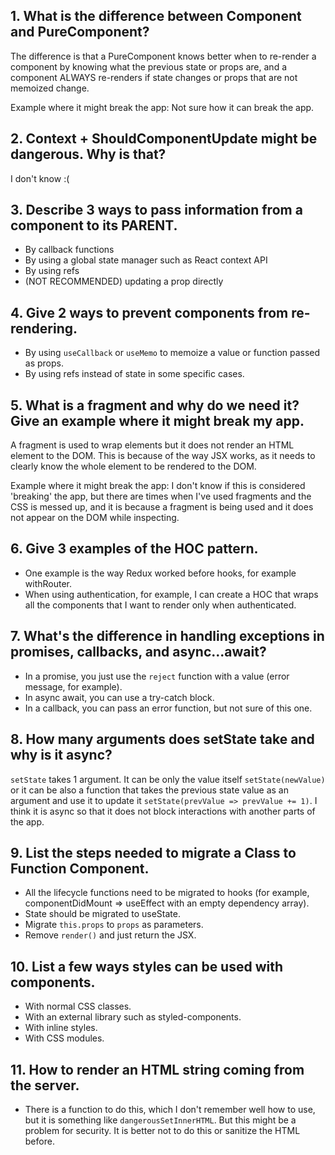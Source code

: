 ## 1. What is the difference between Component and PureComponent?

The difference is that a PureComponent knows better when to re-render a component by knowing what the previous state or props are, and a component ALWAYS re-renders if state changes or props that are not memoized change.

Example where it might break the app: Not sure how it can break the app.

## 2. Context + ShouldComponentUpdate might be dangerous. Why is that?

I don't know :(

## 3. Describe 3 ways to pass information from a component to its PARENT.

- By callback functions
- By using a global state manager such as React context API
- By using refs
- (NOT RECOMMENDED) updating a prop directly

## 4. Give 2 ways to prevent components from re-rendering.

- By using `useCallback` or `useMemo` to memoize a value or function passed as props.
- By using refs instead of state in some specific cases.

## 5. What is a fragment and why do we need it? Give an example where it might break my app.

A fragment is used to wrap elements but it does not render an HTML element to the DOM. This is because of the way JSX works, as it needs to clearly know the whole element to be rendered to the DOM.

Example where it might break the app: I don't know if this is considered 'breaking' the app, but there are times when I've used fragments and the CSS is messed up, and it is because a fragment is being used and it does not appear on the DOM while inspecting.

## 6. Give 3 examples of the HOC pattern.

- One example is the way Redux worked before hooks, for example withRouter.
- When using authentication, for example, I can create a HOC that wraps all the components that I want to render only when authenticated.

## 7. What's the difference in handling exceptions in promises, callbacks, and async...await?

- In a promise, you just use the `reject` function with a value (error message, for example).
- In async await, you can use a try-catch block.
- In a callback, you can pass an error function, but not sure of this one.

## 8. How many arguments does setState take and why is it async?

`setState` takes 1 argument. It can be only the value itself `setState(newValue)` or it can be also a function that takes the previous state value as an argument and use it to update it `setState(prevValue => prevValue += 1)`. I think it is async so that it does not block interactions with another parts of the app.

## 9. List the steps needed to migrate a Class to Function Component.

- All the lifecycle functions need to be migrated to hooks (for example, componentDidMount => useEffect with an empty dependency array).
- State should be migrated to useState.
- Migrate `this.props` to `props` as parameters.
- Remove `render()` and just return the JSX.

## 10. List a few ways styles can be used with components.

- With normal CSS classes.
- With an external library such as styled-components.
- With inline styles.
- With CSS modules.

## 11. How to render an HTML string coming from the server.

- There is a function to do this, which I don't remember well how to use, but it is something like `dangerousSetInnerHTML`. But this might be a problem for security. It is better not to do this or sanitize the HTML before.
